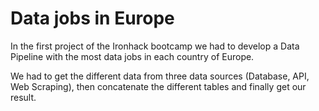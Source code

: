 # Data jobs in Europe

 In the first project of the Ironhack bootcamp we had to develop a Data Pipeline with the most data jobs in each country of Europe.
 
 We had to get the different data from three data sources (Database, API, Web Scraping), then concatenate the different tables and finally get our result. 
 
 


